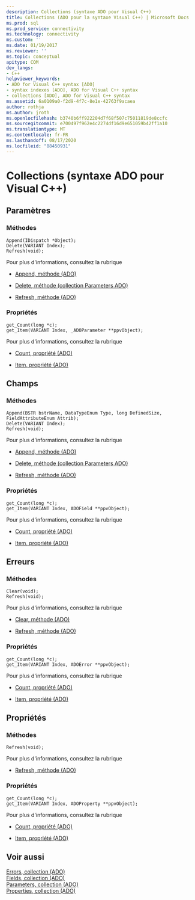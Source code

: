 ```yaml
---
description: Collections (syntaxe ADO pour Visual C++)
title: Collections (ADO pour la syntaxe Visual C++) | Microsoft Docs
ms.prod: sql
ms.prod_service: connectivity
ms.technology: connectivity
ms.custom: ''
ms.date: 01/19/2017
ms.reviewer: ''
ms.topic: conceptual
apitype: COM
dev_langs:
- C++
helpviewer_keywords:
- ADO for Visual C++ syntax [ADO]
- syntax indexes [ADO], ADO for Visual C++ syntax
- collections [ADO], ADO for Visual C++ syntax
ms.assetid: 6a0109a0-f2d9-4f7c-8e1e-42763f9acaea
author: rothja
ms.author: jroth
ms.openlocfilehash: b3740b6ff922204d7f68f507c75011819de8ccfc
ms.sourcegitcommit: e700497f962e4c2274df16d9e651059b42ff1a10
ms.translationtype: MT
ms.contentlocale: fr-FR
ms.lasthandoff: 08/17/2020
ms.locfileid: "88450931"
---
```

# <a name="collections-ado-for-visual-c-syntax"></a>Collections (syntaxe ADO pour Visual C++)
## <a name="parameters"></a>Paramètres  
  
### <a name="methods"></a>Méthodes  
  
```  
Append(IDispatch *Object);  
Delete(VARIANT Index);  
Refresh(void);  
```  
  
 Pour plus d'informations, consultez la rubrique  
  
-   [Append, méthode (ADO)](../../../ado/reference/ado-api/append-method-ado.md)  
  
-   [Delete, méthode (collection Parameters ADO)](../../../ado/reference/ado-api/delete-method-ado-parameters-collection.md)  
  
-   [Refresh, méthode (ADO)](../../../ado/reference/ado-api/refresh-method-ado.md)  
  
### <a name="properties"></a>Propriétés  
  
```  
get_Count(long *c);  
get_Item(VARIANT Index, _ADOParameter **ppvObject);  
```  
  
 Pour plus d'informations, consultez la rubrique  
  
-   [Count, propriété (ADO)](../../../ado/reference/ado-api/count-property-ado.md)  
  
-   [Item, propriété (ADO)](../../../ado/reference/ado-api/item-property-ado.md)  
  
## <a name="fields"></a>Champs  
  
### <a name="methods"></a>Méthodes  
  
```  
Append(BSTR bstrName, DataTypeEnum Type, long DefinedSize, FieldAttributeEnum Attrib);  
Delete(VARIANT Index);  
Refresh(void);  
```  
  
 Pour plus d'informations, consultez la rubrique  
  
-   [Append, méthode (ADO)](../../../ado/reference/ado-api/append-method-ado.md)  
  
-   [Delete, méthode (collection Parameters ADO)](../../../ado/reference/ado-api/delete-method-ado-parameters-collection.md)  
  
-   [Refresh, méthode (ADO)](../../../ado/reference/ado-api/refresh-method-ado.md)  
  
### <a name="properties"></a>Propriétés  
  
```  
get_Count(long *c);  
get_Item(VARIANT Index, ADOField **ppvObject);  
```  
  
 Pour plus d'informations, consultez la rubrique  
  
-   [Count, propriété (ADO)](../../../ado/reference/ado-api/count-property-ado.md)  
  
-   [Item, propriété (ADO)](../../../ado/reference/ado-api/item-property-ado.md)  
  
## <a name="errors"></a>Erreurs  
  
### <a name="methods"></a>Méthodes  
  
```  
Clear(void);  
Refresh(void);  
```  
  
 Pour plus d'informations, consultez la rubrique  
  
-   [Clear, méthode (ADO)](../../../ado/reference/ado-api/clear-method-ado.md)  
  
-   [Refresh, méthode (ADO)](../../../ado/reference/ado-api/refresh-method-ado.md)  
  
### <a name="properties"></a>Propriétés  
  
```  
get_Count(long *c);  
get_Item(VARIANT Index, ADOError **ppvObject);  
```  
  
 Pour plus d'informations, consultez la rubrique  
  
-   [Count, propriété (ADO)](../../../ado/reference/ado-api/count-property-ado.md)  
  
-   [Item, propriété (ADO)](../../../ado/reference/ado-api/item-property-ado.md)  
  
## <a name="properties"></a>Propriétés  
  
### <a name="methods"></a>Méthodes  
  
```  
Refresh(void);  
```  
  
 Pour plus d'informations, consultez la rubrique  
  
-   [Refresh, méthode (ADO)](../../../ado/reference/ado-api/refresh-method-ado.md)  
  
### <a name="properties"></a>Propriétés  
  
```  
get_Count(long *c);  
get_Item(VARIANT Index, ADOProperty **ppvObject);  
```  
  
 Pour plus d'informations, consultez la rubrique  
  
-   [Count, propriété (ADO)](../../../ado/reference/ado-api/count-property-ado.md)  
  
-   [Item, propriété (ADO)](../../../ado/reference/ado-api/item-property-ado.md)  
  
## <a name="see-also"></a>Voir aussi  
 [Errors, collection (ADO)](../../../ado/reference/ado-api/errors-collection-ado.md)   
 [Fields, collection (ADO)](../../../ado/reference/ado-api/fields-collection-ado.md)   
 [Parameters, collection (ADO)](../../../ado/reference/ado-api/parameters-collection-ado.md)   
 [Properties, collection (ADO)](../../../ado/reference/ado-api/properties-collection-ado.md)
